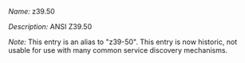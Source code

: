 _Name:_ z39.50

_Description:_ ANSI Z39.50

_Note:_ This entry is an alias to "z39-50".
This entry is now historic, not usable for use with many
common service discovery mechanisms.

